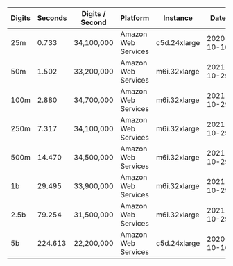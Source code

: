 | Digits | Seconds | Digits / Second | Platform | Instance | Date | Files |
| ------ | ------- | --------------- | -------- | -------- | ---- | ----- |
| 25m | 0.733 | 34,100,000 | Amazon Web Services | c5d.24xlarge | 2020-10-10 | [cfg](../Amazon%20Web%20Services/c5d.24xlarge/Log%283%29%20%5Bmachin-primary%5D/Log%283%29%20-%2020201010-104217.cfg) [out](../Amazon%20Web%20Services/c5d.24xlarge/Log%283%29%20%5Bmachin-primary%5D/Log%283%29%20-%2020201010-104217.out) [txt](../Amazon%20Web%20Services/c5d.24xlarge/Log%283%29%20%5Bmachin-primary%5D/Log%283%29%20-%2020201010-104217.txt) |
| 50m | 1.502 | 33,200,000 | Amazon Web Services | m6i.32xlarge | 2021-10-29 | [cfg](../Amazon%20Web%20Services/m6i.32xlarge/Log%283%29%20%5Bmachin-primary%5D/Log%283%29%20-%2020211029-161021.cfg) [out](../Amazon%20Web%20Services/m6i.32xlarge/Log%283%29%20%5Bmachin-primary%5D/Log%283%29%20-%2020211029-161021.out) [txt](../Amazon%20Web%20Services/m6i.32xlarge/Log%283%29%20%5Bmachin-primary%5D/Log%283%29%20-%2020211029-161021.txt) |
| 100m | 2.880 | 34,700,000 | Amazon Web Services | m6i.32xlarge | 2021-10-29 | [cfg](../Amazon%20Web%20Services/m6i.32xlarge/Log%283%29%20%5Bmachin-primary%5D/Log%283%29%20-%2020211029-161039.cfg) [out](../Amazon%20Web%20Services/m6i.32xlarge/Log%283%29%20%5Bmachin-primary%5D/Log%283%29%20-%2020211029-161039.out) [txt](../Amazon%20Web%20Services/m6i.32xlarge/Log%283%29%20%5Bmachin-primary%5D/Log%283%29%20-%2020211029-161039.txt) |
| 250m | 7.317 | 34,100,000 | Amazon Web Services | m6i.32xlarge | 2021-10-29 | [cfg](../Amazon%20Web%20Services/m6i.32xlarge/Log%283%29%20%5Bmachin-primary%5D/Log%283%29%20-%2020211029-161058.cfg) [out](../Amazon%20Web%20Services/m6i.32xlarge/Log%283%29%20%5Bmachin-primary%5D/Log%283%29%20-%2020211029-161058.out) [txt](../Amazon%20Web%20Services/m6i.32xlarge/Log%283%29%20%5Bmachin-primary%5D/Log%283%29%20-%2020211029-161058.txt) |
| 500m | 14.470 | 34,500,000 | Amazon Web Services | m6i.32xlarge | 2021-10-29 | [cfg](../Amazon%20Web%20Services/m6i.32xlarge/Log%283%29%20%5Bmachin-primary%5D/Log%283%29%20-%2020211029-172402.cfg) [out](../Amazon%20Web%20Services/m6i.32xlarge/Log%283%29%20%5Bmachin-primary%5D/Log%283%29%20-%2020211029-172402.out) [txt](../Amazon%20Web%20Services/m6i.32xlarge/Log%283%29%20%5Bmachin-primary%5D/Log%283%29%20-%2020211029-172402.txt) |
| 1b | 29.495 | 33,900,000 | Amazon Web Services | m6i.32xlarge | 2021-10-29 | [cfg](../Amazon%20Web%20Services/m6i.32xlarge/Log%283%29%20%5Bmachin-primary%5D/Log%283%29%20-%2020211029-172435.cfg) [out](../Amazon%20Web%20Services/m6i.32xlarge/Log%283%29%20%5Bmachin-primary%5D/Log%283%29%20-%2020211029-172435.out) [txt](../Amazon%20Web%20Services/m6i.32xlarge/Log%283%29%20%5Bmachin-primary%5D/Log%283%29%20-%2020211029-172435.txt) |
| 2.5b | 79.254 | 31,500,000 | Amazon Web Services | m6i.32xlarge | 2021-10-29 | [cfg](../Amazon%20Web%20Services/m6i.32xlarge/Log%283%29%20%5Bmachin-primary%5D/Log%283%29%20-%2020211029-203957.cfg) [out](../Amazon%20Web%20Services/m6i.32xlarge/Log%283%29%20%5Bmachin-primary%5D/Log%283%29%20-%2020211029-203957.out) [txt](../Amazon%20Web%20Services/m6i.32xlarge/Log%283%29%20%5Bmachin-primary%5D/Log%283%29%20-%2020211029-203957.txt) |
| 5b | 224.613 | 22,200,000 | Amazon Web Services | c5d.24xlarge | 2020-10-10 | [cfg](../Amazon%20Web%20Services/c5d.24xlarge/Log%283%29%20%5Bmachin-primary%5D/Log%283%29%20-%2020201010-231208.cfg) [out](../Amazon%20Web%20Services/c5d.24xlarge/Log%283%29%20%5Bmachin-primary%5D/Log%283%29%20-%2020201010-231208.out) [txt](../Amazon%20Web%20Services/c5d.24xlarge/Log%283%29%20%5Bmachin-primary%5D/Log%283%29%20-%2020201010-231208.txt) |
